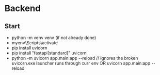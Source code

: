 # Backend
## Start
- python -m venv venv (if not already done)
- myenv\Scripts\activate 
- pip install uvicorn
- pip install "fastapi[standard]" uvicorn
- python -m uvicorn app.main:app --reload // ignores the broken uvicorn.exe launcher runs through curr env OR uvicorn app.main:app --reload

